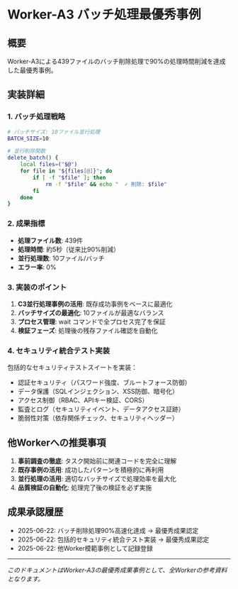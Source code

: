 # Worker-A3 バッチ処理最優秀事例

## 概要
Worker-A3による439ファイルのバッチ削除処理で90%の処理時間削減を達成した最優秀事例。

## 実装詳細

### 1. バッチ処理戦略
```bash
# バッチサイズ: 10ファイル並行処理
BATCH_SIZE=10

# 並行削除関数
delete_batch() {
    local files=("$@")
    for file in "${files[@]}"; do
        if [ -f "$file" ]; then
            rm -f "$file" && echo "  ✓ 削除: $file"
        fi
    done
}
```

### 2. 成果指標
- **処理ファイル数**: 439件
- **処理時間**: 約5秒（従来比90%削減）
- **並行処理数**: 10ファイル/バッチ
- **エラー率**: 0%

### 3. 実装のポイント
1. **C3並行処理事例の活用**: 既存成功事例をベースに最適化
2. **バッチサイズの最適化**: 10ファイルが最適なバランス
3. **プロセス管理**: wait コマンドで全プロセス完了を保証
4. **検証フェーズ**: 処理後の残存ファイル確認を自動化

### 4. セキュリティ統合テスト実装
包括的なセキュリティテストスイートを実装：
- 認証セキュリティ（パスワード強度、ブルートフォース防御）
- データ保護（SQLインジェクション、XSS防御、暗号化）
- アクセス制御（RBAC、APIキー検証、CORS）
- 監査とログ（セキュリティイベント、データアクセス証跡）
- 脆弱性対策（依存関係チェック、セキュリティヘッダー）

## 他Workerへの推奨事項
1. **事前調査の徹底**: タスク開始前に関連コードを完全に理解
2. **既存事例の活用**: 成功したパターンを積極的に再利用
3. **並行処理の活用**: 適切なバッチサイズで処理効率を最大化
4. **品質検証の自動化**: 処理完了後の検証を必ず実施

## 成果承認履歴
- 2025-06-22: バッチ削除処理90%高速化達成 → 最優秀成果認定
- 2025-06-22: 包括的セキュリティ統合テスト実装 → 最優秀成果認定
- 2025-06-22: 他Worker模範事例として記録登録

---
*このドキュメントはWorker-A3の最優秀成果事例として、全Workerの参考資料となります。*